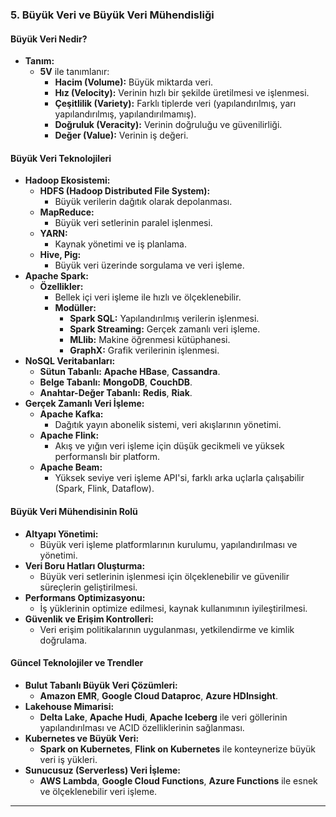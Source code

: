 ### **5. Büyük Veri ve Büyük Veri Mühendisliği**

#### **Büyük Veri Nedir?**

- **Tanım:**
    - **5V** ile tanımlanır:
        - **Hacim (Volume):** Büyük miktarda veri.
        - **Hız (Velocity):** Verinin hızlı bir şekilde üretilmesi ve işlenmesi.
        - **Çeşitlilik (Variety):** Farklı tiplerde veri (yapılandırılmış, yarı yapılandırılmış, yapılandırılmamış).
        - **Doğruluk (Veracity):** Verinin doğruluğu ve güvenilirliği.
        - **Değer (Value):** Verinin iş değeri.

#### **Büyük Veri Teknolojileri**

- **Hadoop Ekosistemi:**
    - **HDFS (Hadoop Distributed File System):**
        - Büyük verilerin dağıtık olarak depolanması.
    - **MapReduce:**
        - Büyük veri setlerinin paralel işlenmesi.
    - **YARN:**
        - Kaynak yönetimi ve iş planlama.
    - **Hive, Pig:**
        - Büyük veri üzerinde sorgulama ve veri işleme.
- **Apache Spark:**
    - **Özellikler:**
        - Bellek içi veri işleme ile hızlı ve ölçeklenebilir.
        - **Modüller:**
            - **Spark SQL:** Yapılandırılmış verilerin işlenmesi.
            - **Spark Streaming:** Gerçek zamanlı veri işleme.
            - **MLlib:** Makine öğrenmesi kütüphanesi.
            - **GraphX:** Grafik verilerinin işlenmesi.
- **NoSQL Veritabanları:**
    - **Sütun Tabanlı:** **Apache HBase**, **Cassandra**.
    - **Belge Tabanlı:** **MongoDB**, **CouchDB**.
    - **Anahtar-Değer Tabanlı:** **Redis**, **Riak**.
- **Gerçek Zamanlı Veri İşleme:**
    - **Apache Kafka:**
        - Dağıtık yayın abonelik sistemi, veri akışlarının yönetimi.
    - **Apache Flink:**
        - Akış ve yığın veri işleme için düşük gecikmeli ve yüksek performanslı bir platform.
    - **Apache Beam:**
        - Yüksek seviye veri işleme API'si, farklı arka uçlarla çalışabilir (Spark, Flink, Dataflow).

#### **Büyük Veri Mühendisinin Rolü**

- **Altyapı Yönetimi:**
    - Büyük veri işleme platformlarının kurulumu, yapılandırılması ve yönetimi.
- **Veri Boru Hatları Oluşturma:**
    - Büyük veri setlerinin işlenmesi için ölçeklenebilir ve güvenilir süreçlerin geliştirilmesi.
- **Performans Optimizasyonu:**
    - İş yüklerinin optimize edilmesi, kaynak kullanımının iyileştirilmesi.
- **Güvenlik ve Erişim Kontrolleri:**
    - Veri erişim politikalarının uygulanması, yetkilendirme ve kimlik doğrulama.

#### **Güncel Teknolojiler ve Trendler**

- **Bulut Tabanlı Büyük Veri Çözümleri:**
    - **Amazon EMR**, **Google Cloud Dataproc**, **Azure HDInsight**.
- **Lakehouse Mimarisi:**
    - **Delta Lake**, **Apache Hudi**, **Apache Iceberg** ile veri göllerinin yapılandırılması ve ACID özelliklerinin sağlanması.
- **Kubernetes ve Büyük Veri:**
    - **Spark on Kubernetes**, **Flink on Kubernetes** ile konteynerize büyük veri iş yükleri.
- **Sunucusuz (Serverless) Veri İşleme:**
    - **AWS Lambda**, **Google Cloud Functions**, **Azure Functions** ile esnek ve ölçeklenebilir veri işleme.

---

